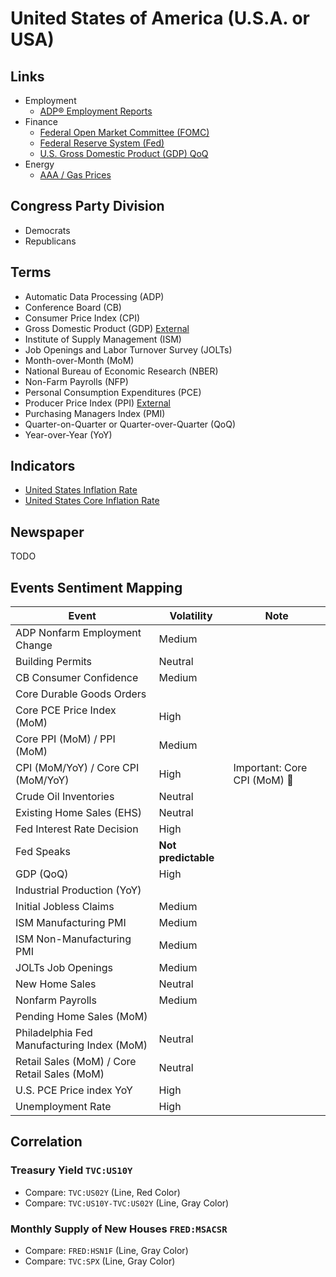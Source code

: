 # United States of America (U.S.A. or USA)

## Links

- Employment
  - [ADP® Employment Reports](https://adpemploymentreport.com)
- Finance
  - [Federal Open Market Committee (FOMC)](https://federalreserve.gov/monetarypolicy/fomc.htm)
  - [Federal Reserve System (Fed)](https://federalreserve.gov/)
  - [U.S. Gross Domestic Product (GDP) QoQ](https://investing.com/economic-calendar/gdp-375)
- Energy
  - [AAA / Gas Prices](https://gasprices.aaa.com)

## Congress Party Division

- Democrats
- Republicans

<!--
US Midterm Elections
-->

## Terms

- Automatic Data Processing (ADP)
- Conference Board (CB)
- Consumer Price Index (CPI)
- Gross Domestic Product (GDP) [External](https://investing.com/economic-calendar/gdp-375)
- Institute of Supply Management (ISM)
- Job Openings and Labor Turnover Survey (JOLTs)
- Month-over-Month (MoM)
- National Bureau of Economic Research (NBER)
- Non-Farm Payrolls (NFP)
- Personal Consumption Expenditures (PCE)
- Producer Price Index (PPI) [External](https://investing.com/economic-calendar/ppi-238)
- Purchasing Managers Index (PMI)
- Quarter-on-Quarter or Quarter-over-Quarter (QoQ)
- Year-over-Year (YoY)

## Indicators

- [United States Inflation Rate](https://tradingeconomics.com/united-states/inflation-cpi)
- [United States Core Inflation Rate](https://tradingeconomics.com/united-states/core-inflation-rate)

<!--
Federal Deposit Insurance Corporation (FDIC)
Financial Accounting Standards Board (FASB)
Commodity Futures Trading Commission (CFTC)
-->

## Newspaper

TODO

## Events Sentiment Mapping

| Event                                        | Volatility          | Note                         |
| -------------------------------------------- | ------------------- | ---------------------------- |
| ADP Nonfarm Employment Change                | Medium              |                              |
| Building Permits                             | Neutral             |                              |
| CB Consumer Confidence                       | Medium              |                              |
| Core Durable Goods Orders                    |                     |                              |
| Core PCE Price Index (MoM)                   | High                |                              |
| Core PPI (MoM) / PPI (MoM)                   | Medium              |                              |
| CPI (MoM/YoY) / Core CPI (MoM/YoY)           | High                | Important: Core CPI (MoM) 🌟 |
| Crude Oil Inventories                        | Neutral             |                              |
| Existing Home Sales (EHS)                    | Neutral             |                              |
| Fed Interest Rate Decision                   | High                |                              |
| Fed Speaks                                   | **Not predictable** |                              |
| GDP (QoQ)                                    | High                |                              |
| Industrial Production (YoY)                  |                     |                              |
| Initial Jobless Claims                       | Medium              |                              |
| ISM Manufacturing PMI                        | Medium              |                              |
| ISM Non-Manufacturing PMI                    | Medium              |                              |
| JOLTs Job Openings                           | Medium              |                              |
| New Home Sales                               | Neutral             |                              |
| Nonfarm Payrolls                             | Medium              |                              |
| Pending Home Sales (MoM)                     |                     |                              |
| Philadelphia Fed Manufacturing Index (MoM)   | Neutral             |                              |
| Retail Sales (MoM) / Core Retail Sales (MoM) | Neutral             |                              |
| U.S. PCE Price index YoY                     | High                |                              |
| Unemployment Rate                            | High                |                              |

<!--
| Event                                      | Optimistic Case | Forecast | Previous |
| ------------------------------------------ | --------------- | -------- | -------- |
| Core Retail Sales (MoM) (Aug)              | 🔴              | 0.1%     | 0.4%     |
| Initial Jobless Claims                     | 🟢              | 226K     | 222K     |
| Philadelphia Fed Manufacturing Index (Sep) | 🔴              | 2.8      | 6.2      |
| Retail Sales (MoM) (Aug)                   | 🔴              | 0.2%     | 0.0%     |
-->

## Correlation

### Treasury Yield `TVC:US10Y`

- Compare: `TVC:US02Y` (Line, Red Color)
- Compare: `TVC:US10Y-TVC:US02Y` (Line, Gray Color)

### Monthly Supply of New Houses `FRED:MSACSR`

- Compare: `FRED:HSN1F` (Line, Gray Color)
- Compare: `TVC:SPX` (Line, Gray Color)

<!--
FRED:ICSA vs 1/ECONOMICS:USHMI
NHSPSTOT vs Permits Monthly
30Y Mortgage Rate vs Fed Funds Rate
-->
